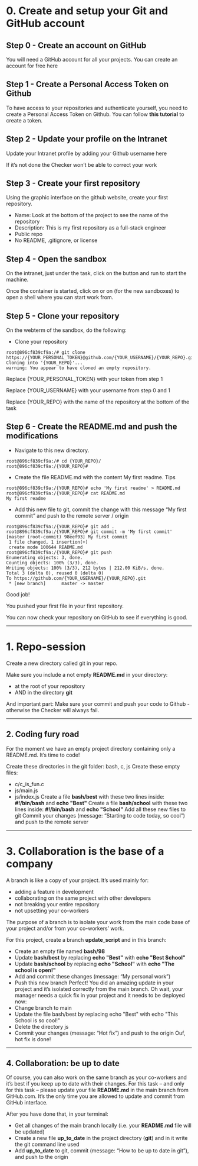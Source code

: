 # 0. Create and setup your Git and GitHub account 
## Step 0 - Create an account on GitHub
You will need a GitHub account for all your projects. You can create an account for free here

## Step 1 - Create a Personal Access Token on Github
To have access to your repositories and authenticate yourself, you need to create a Personal Access Token on Github.
You can follow **this tutorial** to create a token.

## Step 2 - Update your profile on the Intranet
Update your Intranet profile by adding your Github username here

If it’s not done the Checker won’t be able to correct your work

## Step 3 - Create your first repository
Using the graphic interface on the github website, create your first repository.

- Name: Look at the bottom of the project to see the name of the repository
- Description: This is my first repository as a full-stack engineer
- Public repo
- No README, .gitignore, or license

## Step 4 - Open the sandbox
On the intranet, just under the task, click on the button and run to start the machine.

Once the container is started, click on or on (for the new sandboxes) to open a shell where you can start work from.

## Step 5 - Clone your repository
On the webterm of the sandbox, do the following:
 - Clone your repository

```
root@896cf839cf9a:/# git clone https://{YOUR_PERSONAL_TOKEN}@github.com/{YOUR_USERNAME}/{YOUR_REPO}.git                  
Cloning into '{YOUR_REPO}'...
warning: You appear to have cloned an empty repository.       
```

Replace {YOUR_PERSONAL_TOKEN} with your token from step 1

Replace {YOUR_USERNAME} with your username from step 0 and 1

Replace {YOUR_REPO} with the name of the repository at the bottom of the task

## Step 6 - Create the README.md and push the modifications
- Navigate to this new directory.
```
root@896cf839cf9a:/# cd {YOUR_REPO}/
root@896cf839cf9a:/{YOUR_REPO}#
```
- Create the file README.md with the content My first readme. Tips
```
root@896cf839cf9a:/{YOUR_REPO}# echo 'My first readme' > README.md                                                                 
root@896cf839cf9a:/{YOUR_REPO}# cat README.md                                                                                      
My first readme 
```

- Add this new file to git, commit the change with this message “My first commit” and push to the remote server / origin

```
root@896cf839cf9a:/{YOUR_REPO}# git add .
root@896cf839cf9a:/{YOUR_REPO}# git commit -m 'My first commit'
[master (root-commit) 98eef93] My first commit
 1 file changed, 1 insertion(+)
 create mode 100644 README.md
root@896cf839cf9a:/{YOUR_REPO}# git push                                                                                           
Enumerating objects: 3, done.                                                                                                         
Counting objects: 100% (3/3), done.                                                                                                   
Writing objects: 100% (3/3), 212 bytes | 212.00 KiB/s, done.                                                                          
Total 3 (delta 0), reused 0 (delta 0)                                                                                                 
To https://github.com/{YOUR_USERNAME}/{YOUR_REPO}.git                                                                                       
 * [new branch]      master -> master  
```

Good job!

You pushed your first file in your first repository.

You can now check your repository on GitHub to see if everything is good.

---

# 1. Repo-session 
Create a new directory called git in your repo.

Make sure you include a not empty **README.md** in your directory:

- at the root of your repository
- AND in the directory **git**

And important part: Make sure your commit and push your code to Github - otherwise the Checker will always fail.

---

## 2. Coding fury road 
For the moment we have an empty project directory containing only a README.md. It’s time to code!

 Create these directories in the git folder: bash, c, js
 Create these empty files:
 - c/c_is_fun.c
 - js/main.js
 - js/index.js
  Create a file **bash/best** with these two lines inside: **#!/bin/bash** and **echo "Best"**
  Create a file **bash/school** with these two lines inside: **#!/bin/bash** and **echo "School"**
  Add all these new files to git
  Commit your changes (message: “Starting to code today, so cool”) and push to the remote server

---

# 3. Collaboration is the base of a company 
A branch is like a copy of your project. It’s used mainly for:
- adding a feature in development
- collaborating on the same project with other developers
- not breaking your entire repository
- not upsetting your co-workers

The purpose of a branch is to isolate your work from the main code base of your project and/or from your co-workers’ work.

For this project, create a branch **update_script** and in this branch:
- Create an empty file named **bash/98**
- Update **bash/best** by replacing **echo "Best"** with **echo "Best School"**
- Update **bash/school** by replacing **echo "School"** with **echo "The school is open!"**
- Add and commit these changes (message: “My personal work”)
- Push this new branch
Perfect! You did an amazing update in your project and it’s isolated correctly from the main branch. 
Oh wait, your manager needs a quick fix in your project and it needs to be deployed now:
- Change branch to main
- Update the file bash/best by replacing echo "Best" with echo "This School is so cool!"
- Delete the directory js
- Commit your changes (message: “Hot fix”) and push to the origin
Ouf, hot fix is done!

---

## 4. Collaboration: be up to date 
Of course, you can also work on the same branch as your co-workers and it’s best if you keep up to date with their changes.
For this task – and only for this task – please update your file **README.md** in the main branch from GitHub.com. It’s the only time you are allowed to update and commit from GitHub interface.

After you have done that, in your terminal:
- Get all changes of the main branch locally (i.e. your **README.md** file will be updated)
- Create a new file **up_to_date** in the project directory (**git**) and in it write the git command line used
- Add **up_to_date** to git, commit (message: “How to be up to date in git”), and push to the origin
